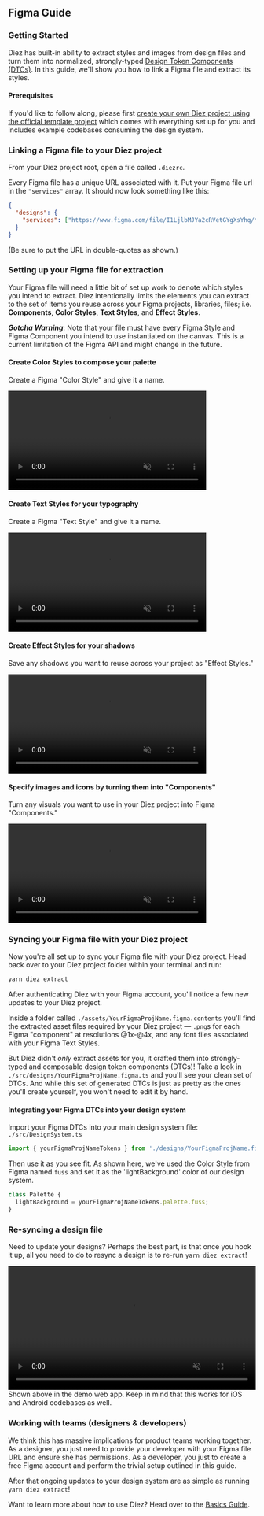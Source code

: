 ## Figma Guide

### Getting Started

Diez has built-in ability to extract styles and images from design files and turn them into normalized, strongly-typed [Design Token Components (DTCs)](/glossary/#tokens). In this guide, we'll show you how to link a Figma file and extract its styles.

#### Prerequisites

If you'd like to follow along, please first [create your own Diez project using the official template project](/getting-started/#set-up) which comes with everything set up for you and includes example codebases consuming the design system.

### Linking a Figma file to your Diez project
From your Diez project root, open a file called `.diezrc`.

Every Figma file has a unique URL associated with it. Put your Figma file url in the `"services"` array. It should now look something like this:

```json
{
  "designs": {
    "services": ["https://www.figma.com/file/I1LjlbMJYa2cRVetGYgXsYhq/YourFigmaProjName?node-id=0%3A1"]
  }
}
```

<div class="note">(Be sure to put the URL in double-quotes as shown.)</div>

### Setting up your Figma file for extraction
Your Figma file will need a little bit of set up work to denote which styles you intend to extract. Diez intentionally limits the elements you can extract to the set of items you reuse across your Figma projects, libraries, files; i.e. **Components**, **Color Styles**, **Text Styles**, and **Effect Styles**.

<div class="aside"><i><strong>Gotcha Warning</strong></i>: Note that your file must have every Figma Style and Figma Component you intend to use instantiated on the canvas. This is a current limitation of the Figma API and might change in the future.</div>

#### Create Color Styles to compose your palette
Create a Figma "Color Style" and give it a name.

<video width="80%" autoplay loop muted playsinline>
    <source src="@theme/assets/vids/color-style.mp4" type="video/mp4">
</video>

#### Create Text Styles for your typography
Create a Figma "Text Style" and give it a name.

<video width="80%" autoplay loop muted playsinline>
    <source src="@theme/assets/vids/text-style.mp4" type="video/mp4">
</video>

#### Create Effect Styles for your shadows
Save any shadows you want to reuse across your project as "Effect Styles."

<video width="80%" autoplay loop muted playsinline>
    <source src="@theme/assets/vids/fig-shadow.mp4" type="video/mp4">
</video>

#### Specify images and icons by turning them into "Components"
Turn any visuals you want to use in your Diez project into Figma "Components."

<video width="80%" autoplay loop muted playsinline>
    <source src="@theme/assets/vids/images.mp4" type="video/mp4">
</video>

### Syncing your Figma file with your Diez project
Now you're all set up to sync your Figma file with your Diez project. Head back over to your Diez project folder within your terminal and run:

```bash
yarn diez extract
```

After authenticating Diez with your Figma account, you'll notice a few new updates to your Diez project.

Inside a folder called `./assets/YourFigmaProjName.figma.contents` you'll find the extracted asset files required by your Diez project — `.png`s for each Figma "component" at resolutions @1x-@4x, and any font files associated with your Figma Text Styles.

But Diez didn't _only_ extract assets for you, it crafted them into strongly-typed and composable design token components (DTCs)! Take a look in `./src/designs/YourFigmaProjName.figma.ts` and you'll see your clean set of DTCs. And while this set of generated DTCs is just as pretty as the ones you'll create yourself, you won't need to edit it by hand.

#### Integrating your Figma DTCs into your design system

Import your Figma DTCs into your main design system file: `./src/DesignSystem.ts`

```typescript
import { yourFigmaProjNameTokens } from './designs/YourFigmaProjName.figma';
```

Then use it as you see fit. As shown here, we've used the Color Style from Figma named `fuss` and set it as the 'lightBackground' color of our design system.

```typescript
class Palette {
  lightBackground = yourFigmaProjNameTokens.palette.fuss;
}
```

### Re-syncing a design file

Need to update your designs? Perhaps the best part, is that once you hook it up, all you need to do to resync a design is to re-run `yarn diez extract`!

<video width="100%" autoplay loop muted playsinline>
    <source src="@theme/assets/vids/figma-short.mp4" type="video/mp4">
</video>
<div class="note">Shown above in the demo web app. Keep in mind that this works for iOS and Android codebases as well.</div>

### Working with teams (designers & developers)

We think this has massive implications for product teams working together. As a designer, you just need to provide your developer with your Figma file URL and ensure she has permissions. As a developer, you just to create a free Figma account and perform the trivial setup outlined in this guide.

After that ongoing updates to your design system are as simple as running `yarn diez extract`!

Want to learn more about how to use Diez? Head over to the [Basics Guide](/getting-started/the-basics).
